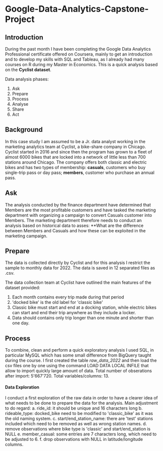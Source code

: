 # Google-Data-Analytics-Capstone-Project

## Introduction 
During the past month I have been completing  the Google Data Analytics Professional certificate offered on Coursera, mainly to get an introduction and to develop my skills with SQL and Tableau, as I already had many courses on R during my Master in Economics. This is a quick analysis based on the **Cyclist dataset**.
 
Data analysis phases: 
  1. Ask
  2. Prepare
  3. Process
  4. Analyse
  5. Share 
  6. Act

## Background
In this case study I am assumed to be a Jr. data analyst working in the marketing analytics team at Cyclist, a bike-share company in Chicago. Cyclist started in 2016 and since then the program has grown to a fleet of almost 6000 bikes that are locked into a network of little less than 700 stations around Chicago. The company offers both classic and electric bikes and has two types of membership: **casuals**, customers who buy single-trip pass or day pass; **members**, customer who purchase an annual pass. 

## Ask 
The analysis conducted by the finance department have determined that Members are the most profitable customers and have tasked the marketing department with organizing a campaign to convert Casuals customer into Members. The marketing department therefore needs to conduct an analysis based on historical data to asses: **What are the difference between Members and Casuals and how these can be exploited in the marketing campaign.

## Prepare
The data is collected directly by Cyclist and for this analysis I restrict the sample to monthly data for 2022. The data is saved in 12 separated files as .csv. 

The data collection team at Cyclist have outlined the main features of the dataset provided:
  1. Each month contains every trip made during that period
  2. 'docked bike' is the old label for 'classic bike'
  3. Classic bike must start and end at a docking station, while electric bikes can start and end their trip anywhere as they include a locker. 
  4. Data should contains only trip longer than one minute and shorter than one day. 

## Process
To combine, clean and perform a quick exploratory analysis I used SQL, in particular MySQL which has some small difference from BigQuery taught during the course. I first created the table *raw_data_2022* and then load the csv files one by one using the command LOAD DATA LOCAL INFILE that allow to import quickly large amount of data. Total number of obserations after import: 5'667'720. Total variables/columns: 13. 

#### Data Exploration 
I conduct a first exploration of the raw data in order to have a clearer idea of what needs to be done to prepare the data for the analysis. Main adjustment to do regard: 
  a. ride_id: it should be unique and 16 characters long 
  b. rideable_type: docked_bike need to be modified to 'classic_bike' as it was the old naming system. 
  c. start/end_station_name: there are 'test' stations included which need to be removed as well as wrong station names. 
  d. remove observations where bike type is 'classic' and start/end_station is NULL 
  e. member_casual: some entries are 7 characters long, which need to be adjusted to 6. 
  f. drop observations with NULL in latitude/longitude columns. 

